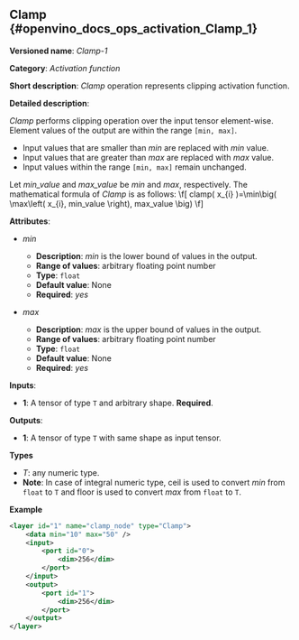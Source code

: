## Clamp<a name="Clamp"></a> {#openvino_docs_ops_activation_Clamp_1}

**Versioned name**: *Clamp-1*

**Category**: *Activation function*

**Short description**: *Clamp* operation represents clipping activation function.

**Detailed description**:

*Clamp* performs clipping operation over the input tensor element-wise. Element values of the output are within the range `[min, max]`.
* Input values that are smaller than *min* are replaced with *min* value.
* Input values that are greater than *max* are replaced with *max* value.
* Input values within the range `[min, max]` remain unchanged.

Let *min_value* and *max_value* be *min* and *max*, respectively. The mathematical formula of *Clamp* is as follows:
\f[
clamp( x_{i} )=\min\big( \max\left( x_{i}, min\_value \right), max\_value \big)
\f]

**Attributes**:

* *min*

  * **Description**: *min* is the lower bound of values in the output.
  * **Range of values**: arbitrary floating point number
  * **Type**: `float`
  * **Default value**: None
  * **Required**: *yes*

* *max*

  * **Description**: *max* is the upper bound of values in the output.
  * **Range of values**: arbitrary floating point number
  * **Type**: `float`
  * **Default value**: None
  * **Required**: *yes*

**Inputs**:

*   **1**: A tensor of type `T` and arbitrary shape. **Required**.

**Outputs**:

*   **1**: A tensor of type `T` with same shape as input tensor.

**Types**

* *T*: any numeric type.
*   **Note**: In case of integral numeric type, ceil is used to convert *min* from `float` to `T` and floor is used to convert *max* from `float` to `T`.

**Example**

```xml
<layer id="1" name="clamp_node" type="Clamp">
    <data min="10" max="50" />
    <input>
        <port id="0">
            <dim>256</dim>
        </port>
    </input>
    <output>
        <port id="1">
            <dim>256</dim>
        </port>
    </output>
</layer>
```
